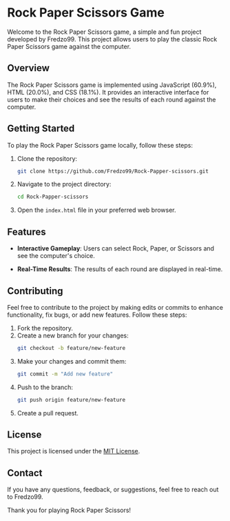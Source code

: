 # Rock Paper Scissors Game

Welcome to the Rock Paper Scissors game, a simple and fun project developed by Fredzo99. This project allows users to play the classic Rock Paper Scissors game against the computer.

## Overview

The Rock Paper Scissors game is implemented using JavaScript (60.9%), HTML (20.0%), and CSS (18.1%). It provides an interactive interface for users to make their choices and see the results of each round against the computer.

## Getting Started

To play the Rock Paper Scissors game locally, follow these steps:

1. Clone the repository:
   ```bash
   git clone https://github.com/Fredzo99/Rock-Papper-scissors.git
   ```

2. Navigate to the project directory:
   ```bash
   cd Rock-Papper-scissors
   ```

3. Open the `index.html` file in your preferred web browser.

## Features

- **Interactive Gameplay**: Users can select Rock, Paper, or Scissors and see the computer's choice.

- **Real-Time Results**: The results of each round are displayed in real-time.

## Contributing

Feel free to contribute to the project by making edits or commits to enhance functionality, fix bugs, or add new features. Follow these steps:

1. Fork the repository.
2. Create a new branch for your changes:
   ```bash
   git checkout -b feature/new-feature
   ```
3. Make your changes and commit them:
   ```bash
   git commit -m "Add new feature"
   ```
4. Push to the branch:
   ```bash
   git push origin feature/new-feature
   ```
5. Create a pull request.

## License

This project is licensed under the [MIT License](LICENSE).

## Contact

If you have any questions, feedback, or suggestions, feel free to reach out to Fredzo99.

Thank you for playing Rock Paper Scissors!
